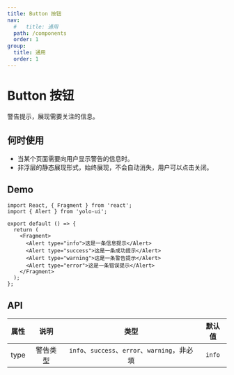 ```yaml
---
title: Button 按钮
nav:
  #   title: 通用
  path: /components
  order: 1
group:
  title: 通用
  order: 1
---
```


# Button 按钮

警告提示，展现需要关注的信息。

## 何时使用

- 当某个页面需要向用户显示警告的信息时。
- 非浮层的静态展现形式，始终展现，不会自动消失，用户可以点击关闭。

## Demo

```tsx
import React, { Fragment } from 'react';
import { Alert } from 'yolo-ui';

export default () => {
  return (
    <Fragment>
      <Alert type="info">这是一条信息提示</Alert>
      <Alert type="success">这是一条成功提示</Alert>
      <Alert type="warning">这是一条警告提示</Alert>
      <Alert type="error">这是一条错误提示</Alert>
    </Fragment>
  );
};
```

## API

| 属性 |   说明   |                     类型                      | 默认值 |
| :--: | :------: | :-------------------------------------------: | :----: |
| type | 警告类型 | `info`、`success`、`error`、`warning`，非必填 | `info` |
